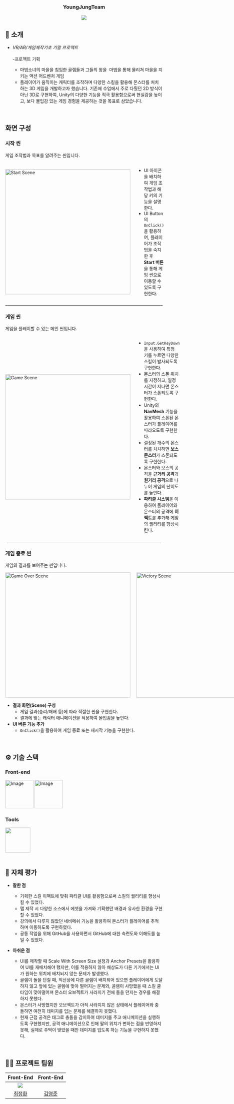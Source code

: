 <div align="center">
  
### YoungJungTeam

[<img src="https://img.shields.io/badge/프로젝트 기간-2023.11.08~2023.11.29-fab2ac?style=flat&logo=&logoColor=white" />]()
</div> 

## 📝 소개
- *VR/AR/게임제작기초 기말 프로젝트*
</br></br>
-프로젝트 기획

  - 마법소녀의 마을을 침임한 골렘들과 그들의 왕을  마법을 통해 물리쳐 마을을 지키는 액션 어드벤처 게임
  - 플레이어가 움직이는 캐릭터를 조작하며 다양한 스킬을 활용해 몬스터를 처치하는 3D 게임을 개발하고자 했습니다. 기존에 수업에서 주로 다뤘던 2D 방식이 아닌 3D로 구현하여, Unity의 다양한 기능을 적극 활용함으로써 현실감을 높이고, 보다 몰입감 있는 게임 경험을 제공하는 것을 목표로 삼았습니다.

<br />

## 화면 구성

### 시작 씬
게임 조작법과 목표를 알려주는 씬입니다.

<div style="display: flex; align-items: center;">
  <img width="400" alt="Start Scene" src="https://github.com/user-attachments/assets/11ccefb4-d8cf-47ff-9eb4-7c0742589228" style="margin-right: 20px;"/>
  <ul>
    <li>UI 아이콘을 배치하여 게임 조작법과 해당 키의 기능을 설명한다.</li>
    <li>UI Button의 <code>OnClick()</code>을 활용하여, 플레이어가 조작법을 숙지한 후 <strong>Start 버튼</strong>을 통해 게임 씬으로 이동할 수 있도록 구현한다.</li>
</ul>
</div>

---

### 게임 씬
게임을 플레이할 수 있는 메인 씬입니다.

<div style="display: flex; align-items: center;">
  <img width="400" alt="Game Scene" src="https://github.com/user-attachments/assets/77e0ed29-8622-4bb2-a2da-f622ca721fd2" style="margin-right: 20px;"/>
  <ul>
    <li><code>Input.GetKeyDown</code>을 사용하여 특정 키를 누르면 다양한 스킬이 발사되도록 구현한다.</li>
    <li>몬스터의 스폰 위치를 지정하고, 일정 시간이 지나면 몬스터가 스폰되도록 구현한다.</li>
    <li>Unity의 <strong>NavMesh</strong> 기능을 활용하여 스폰된 몬스터가 플레이어를 따라오도록 구현한다.</li>
    <li>설정된 개수의 몬스터를 처치하면 <strong>보스 몬스터</strong>가 스폰되도록 구현한다.</li>
    <li>몬스터와 보스의 공격을 <strong>근거리 공격</strong>과 <strong>원거리 공격</strong>으로 나누어 게임의 난이도를 높인다.</li>
    <li><strong>파티클 시스템</strong>을 이용하여 플레이어와 몬스터의 공격에 <strong>이펙트</strong>를 추가해 게임의 퀄리티를 향상시킨다.</li>
  </ul>
</div>

---

### 게임 종료 씬  
게임의 결과를 보여주는 씬입니다.

<div style="display: flex; align-items: center;">
  <img width="400" alt="Game Over Scene" src="https://github.com/user-attachments/assets/f423c877-a37f-4695-aba8-6110eca16f53" style="margin-right: 20px;"/>
  <img width="400" alt="Victory Scene" src="https://github.com/user-attachments/assets/10f87d76-46d8-40b9-bd58-193bea84cdae" />
</div>

<ul>
  <li><strong>결과 화면(Scene) 구성</strong>
    <ul>
      <li>게임 결과(승리/패배 등)에 따라 적절한 씬을 구현한다.</li>
      <li>결과에 맞는 캐릭터 애니메이션을 적용하여 몰입감을 높인다.</li>
    </ul>
  </li>
  <li><strong>UI 버튼 기능 추가</strong>
    <ul>
      <li><code>OnClick()</code>을 활용하여 게임 종료 또는 재시작 기능을 구현한다.</li>
    </ul>
  </li>
</ul>



<br />

## ⚙ 기술 스택
### Front-end
<div>
<img width="90" alt="Image" src="https://github.com/user-attachments/assets/5ea17a38-71d9-4301-b701-e6b51f871b86" />
<img width="90" alt="Image" src="https://github.com/user-attachments/assets/8039f347-29d9-4018-ba79-901e5410484a" />
</div>

### Tools
<div>
<img src="https://github.com/yewon-Noh/readme-template/blob/main/skills/Github.png?raw=true" width="80">
</div>

<br />

## 🤔 자체 평가
- **잘한 점**
  - 기획한 스킬 이펙트에 맞춰 파티클 UI를 활용함으로써 스킬의 퀄리티를 향상시킬 수 있었다.
  - 맵 제작 시 다양한 소스에서 에셋을 가져와 기획했던 배경과 유사한 환경을 구현할 수 있었다.
  - 강의에서 다루지 않았던 네비메쉬 기능을 활용하여 몬스터가 플레이어를 추적하며 이동하도록 구현하였다.
  - 공동 작업을 위해 GitHub을 사용하면서 GitHub에 대한 숙련도와 이해도를 높일 수 있었다.

- **아쉬운 점**
    - UI를 제작할 때 Scale With Screen Size 설정과 Anchor Presets을 활용하여 UI를 재배치해야 했지만, 이를 적용하지 않아 해상도가 다른 기기에서는 UI가 원하는 위치에 배치되지 않는 문제가 발생했다.
    - 골렘이 돌을 던질 때, 직선상에 다른 골렘이 배치되어 있으면 플레이어에게 도달하지 않고 앞에 있는 골렘에 맞아 떨어지는 문제와, 골렘이 사망했을 때 스킬 쿨타임이 맞아떨어져 몬스터 오브젝트가 사라지기 전에 돌을 던지는 경우를 해결하지 못했다.
    - 몬스터가 사망했지만 오브젝트가 아직 사라지지 않은 상태에서 플레이어와 충돌하면 여전히 데미지를 입는 문제를 해결하지 못했다.
    - 현재 근접 공격은 태그로 충돌을 감지하여 데미지를 주고 애니메이션을 실행하도록 구현했지만, 공격 애니메이션으로 인해 팔의 위치가 변하는 점을 반영하지 못해, 실제로 주먹이 맞았을 때만 데미지를 입도록 하는 기능을 구현하지 못했다.
<br />

## 💁‍♂️ 프로젝트 팀원
|Front-End|Front-End|
|:--:|:--:|
|![](https://github.com/cjh5779.png?size=120)| |
|[최정환](https://github.com/cjh5779)|[김영준](https://github.com/youngjoon0405)|
